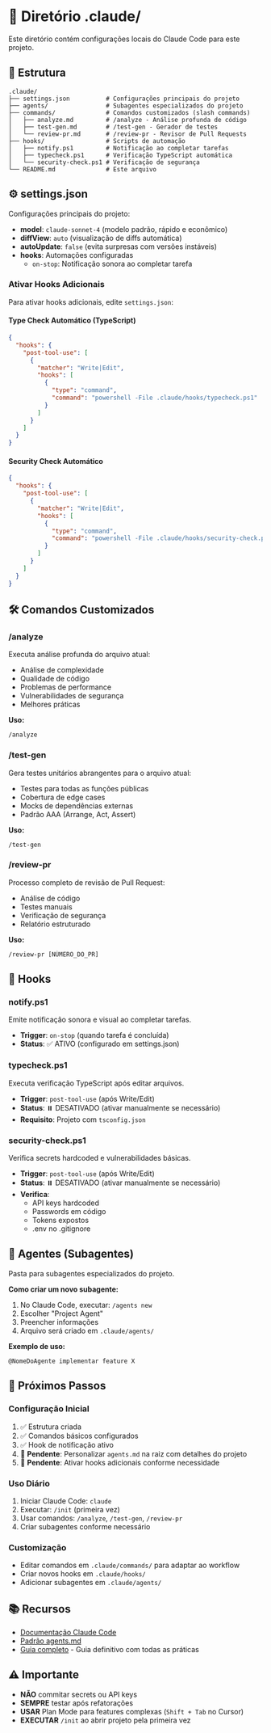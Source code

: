 # 📁 Diretório .claude/

Este diretório contém configurações locais do Claude Code para este projeto.

## 📂 Estrutura

```
.claude/
├── settings.json          # Configurações principais do projeto
├── agents/                # Subagentes especializados do projeto
├── commands/              # Comandos customizados (slash commands)
│   ├── analyze.md         # /analyze - Análise profunda de código
│   ├── test-gen.md        # /test-gen - Gerador de testes
│   └── review-pr.md       # /review-pr - Revisor de Pull Requests
├── hooks/                 # Scripts de automação
│   ├── notify.ps1         # Notificação ao completar tarefas
│   ├── typecheck.ps1      # Verificação TypeScript automática
│   └── security-check.ps1 # Verificação de segurança
└── README.md              # Este arquivo
```

## ⚙️ settings.json

Configurações principais do projeto:

- **model**: `claude-sonnet-4` (modelo padrão, rápido e econômico)
- **diffView**: `auto` (visualização de diffs automática)
- **autoUpdate**: `false` (evita surpresas com versões instáveis)
- **hooks**: Automações configuradas
  - `on-stop`: Notificação sonora ao completar tarefa

### Ativar Hooks Adicionais

Para ativar hooks adicionais, edite `settings.json`:

#### Type Check Automático (TypeScript)
```json
{
  "hooks": {
    "post-tool-use": [
      {
        "matcher": "Write|Edit",
        "hooks": [
          {
            "type": "command",
            "command": "powershell -File .claude/hooks/typecheck.ps1"
          }
        ]
      }
    ]
  }
}
```

#### Security Check Automático
```json
{
  "hooks": {
    "post-tool-use": [
      {
        "matcher": "Write|Edit",
        "hooks": [
          {
            "type": "command",
            "command": "powershell -File .claude/hooks/security-check.ps1"
          }
        ]
      }
    ]
  }
}
```

## 🛠️ Comandos Customizados

### /analyze
Executa análise profunda do arquivo atual:
- Análise de complexidade
- Qualidade de código
- Problemas de performance
- Vulnerabilidades de segurança
- Melhores práticas

**Uso:**
```
/analyze
```

### /test-gen
Gera testes unitários abrangentes para o arquivo atual:
- Testes para todas as funções públicas
- Cobertura de edge cases
- Mocks de dependências externas
- Padrão AAA (Arrange, Act, Assert)

**Uso:**
```
/test-gen
```

### /review-pr
Processo completo de revisão de Pull Request:
- Análise de código
- Testes manuais
- Verificação de segurança
- Relatório estruturado

**Uso:**
```
/review-pr [NÚMERO_DO_PR]
```

## 🔔 Hooks

### notify.ps1
Emite notificação sonora e visual ao completar tarefas.
- **Trigger**: `on-stop` (quando tarefa é concluída)
- **Status**: ✅ ATIVO (configurado em settings.json)

### typecheck.ps1
Executa verificação TypeScript após editar arquivos.
- **Trigger**: `post-tool-use` (após Write/Edit)
- **Status**: ⏸️ DESATIVADO (ativar manualmente se necessário)
- **Requisito**: Projeto com `tsconfig.json`

### security-check.ps1
Verifica secrets hardcoded e vulnerabilidades básicas.
- **Trigger**: `post-tool-use` (após Write/Edit)
- **Status**: ⏸️ DESATIVADO (ativar manualmente se necessário)
- **Verifica**:
  - API keys hardcoded
  - Passwords em código
  - Tokens expostos
  - .env no .gitignore

## 📝 Agentes (Subagentes)

Pasta para subagentes especializados do projeto.

**Como criar um novo subagente:**
1. No Claude Code, executar: `/agents new`
2. Escolher "Project Agent"
3. Preencher informações
4. Arquivo será criado em `.claude/agents/`

**Exemplo de uso:**
```
@NomeDoAgente implementar feature X
```

## 🎯 Próximos Passos

### Configuração Inicial
1. ✅ Estrutura criada
2. ✅ Comandos básicos configurados
3. ✅ Hook de notificação ativo
4. 📝 **Pendente**: Personalizar `agents.md` na raiz com detalhes do projeto
5. 📝 **Pendente**: Ativar hooks adicionais conforme necessidade

### Uso Diário
1. Iniciar Claude Code: `claude`
2. Executar: `/init` (primeira vez)
3. Usar comandos: `/analyze`, `/test-gen`, `/review-pr`
4. Criar subagentes conforme necessário

### Customização
- Editar comandos em `.claude/commands/` para adaptar ao workflow
- Criar novos hooks em `.claude/hooks/`
- Adicionar subagentes em `.claude/agents/`

## 📚 Recursos

- [Documentação Claude Code](https://docs.anthropic.com/en/docs/claude-code/overview)
- [Padrão agents.md](https://agents.md.def)
- [Guia completo](../2.md) - Guia definitivo com todas as práticas

## ⚠️ Importante

- **NÃO** commitar secrets ou API keys
- **SEMPRE** testar após refatorações
- **USAR** Plan Mode para features complexas (`Shift + Tab` no Cursor)
- **EXECUTAR** `/init` ao abrir projeto pela primeira vez
